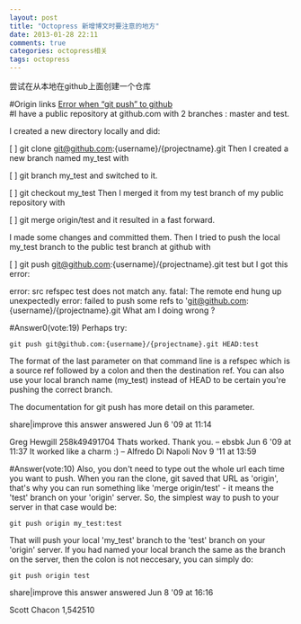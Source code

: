 ```yaml
---
layout: post
title: "Octopress 新增博文时要注意的地方"
date: 2013-01-28 22:11
comments: true
categories: octopress相关
tags: octopress
---
```

尝试在从本地在github上面创建一个仓库

#Origin links
[Error when “git push” to github](http://stackoverflow.com/questions/959477/error-when-git-push-to-github)  
#I have a public repository at github.com with 2 branches : master and test.

I created a new directory locally and did:

[ ] git clone git@github.com:{username}/{projectname}.git
Then I created a new branch named my_test with

[ ] git branch my_test
and switched to it.

[ ] git checkout my_test
Then I merged it from my test branch of my public repository with

[ ] git merge origin/test
and it resulted in a fast forward.

I made some changes and committed them. Then I tried to push the local my_test branch to the public test branch at github with

[ ] git push git@github.com:{username}/{projectname}.git test 
but I got this error:

error: src refspec test does not match any.
fatal: The remote end hung up unexpectedly
error: failed to push some refs to 'git@github.com:{username}/{projectname}.git
What am I doing wrong ?

#Answer0(vote:19)
Perhaps try:

<pre><code>git push git@github.com:{username}/{projectname}.git HEAD:test</code></pre>
The format of the last parameter on that command line is a refspec which is a source ref followed by a colon and then the destination ref. You can also use your local branch name (my_test) instead of HEAD to be certain you're pushing the correct branch.

The documentation for git push has more detail on this parameter.

share|improve this answer
answered Jun 6 '09 at 11:14

Greg Hewgill
258k49491704
Thats worked. Thank you. – ebsbk Jun 6 '09 at 11:37
It worked like a charm :) – Alfredo Di Napoli Nov 9 '11 at 13:59

#Answer(vote:10)
Also, you don't need to type out the whole url each time you want to push. When you ran the clone, git saved that URL as 'origin', that's why you can run something like 'merge origin/test' - it means the 'test' branch on your 'origin' server. So, the simplest way to push to your server in that case would be:

<pre><code>git push origin my_test:test</code></pre>
That will push your local 'my_test' branch to the 'test' branch on your 'origin' server. If you had named your local branch the same as the branch on the server, then the colon is not neccesary, you can simply do:

<pre><code>git push origin test</code></pre>

share|improve this answer
answered Jun 8 '09 at 16:16

Scott Chacon
1,542510
